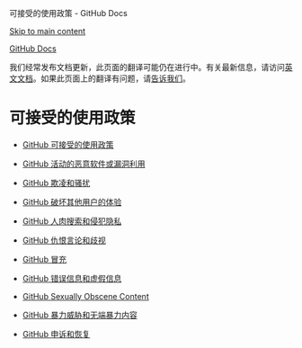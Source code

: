 可接受的使用政策 - GitHub Docs

[Skip to main content](#main-content)

[](/cn)[GitHub Docs](/cn)

我们经常发布文档更新，此页面的翻译可能仍在进行中。有关最新信息，请访问[英文文档](/en)。如果此页面上的翻译有问题，请[告诉我们](https://github.com/contact?form[subject]=translation%20issue%20on%20docs.github.com&form[comments]=)。

可接受的使用政策
==========

* [GitHub 可接受的使用政策](/cn/site-policy/acceptable-use-policies/github-acceptable-use-policies)

* [GitHub 活动的恶意软件或漏洞利用](/cn/site-policy/acceptable-use-policies/github-active-malware-or-exploits)

* [GitHub 欺凌和骚扰](/cn/site-policy/acceptable-use-policies/github-bullying-and-harassment)

* [GitHub 破坏其他用户的体验](/cn/site-policy/acceptable-use-policies/github-disrupting-the-experience-of-other-users)

* [GitHub 人肉搜索和侵犯隐私](/cn/site-policy/acceptable-use-policies/github-doxxing-and-invasion-of-privacy)

* [GitHub 仇恨言论和歧视](/cn/site-policy/acceptable-use-policies/github-hate-speech-and-discrimination)

* [GitHub 冒充](/cn/site-policy/acceptable-use-policies/github-impersonation)

* [GitHub 错误信息和虚假信息](/cn/site-policy/acceptable-use-policies/github-misinformation-and-disinformation)

* [GitHub Sexually Obscene Content](/cn/site-policy/acceptable-use-policies/github-sexually-obscene-content)

* [GitHub 暴力威胁和无端暴力内容](/cn/site-policy/acceptable-use-policies/github-threats-of-violence-and-gratuitously-violent-content)

* [GitHub 申诉和恢复](/cn/site-policy/acceptable-use-policies/github-appeal-and-reinstatement)
